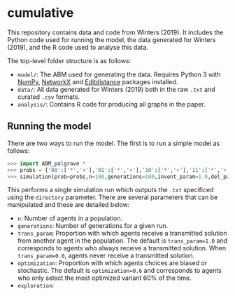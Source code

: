 # cumulative
This repository contains data and code from Winters (2019). It includes the Python code used for running the model, the data generated for Winters (2019), and the R code used to analyse this data. 

The top-level folder structure is as follows:

* `model/`: The ABM used for generating the data. Requires Python 3 with [NumPy](https://numpy.org/), [NetworkX](https://networkx.github.io/) and [Editdistance](https://github.com/aflc/editdistance) packages installed.
* `data/`:  All data generated for Winters (2019) both in the raw `.txt` and curated `.csv` formats.
* `analysis/`: Contains R code for producing all graphs in the paper.

## Running the model
There are two ways to run the model. The first is to run a simple model as follows:
```python
>>> import ABM_palgrave *
>>> probs = {'00':['*','+'],'01':['*','+'],'10':['*','+'],'11':['*','+']}
>>> simulation(prob=probs,n=100,generations=100,invent_param=1.0,del_param=1.0,mod_param=1.0,trans_param=1.0,optimization=0.6,exploration=0.2,directory='output.txt',run=0,start_pos=2)
```

This performs a single simulation run which outputs the `.txt` specificed using the `directory` parameter. There are several parameters that can be manipulated and these are detailed below:

* `n`: Number of agents in a population.
* `generations`: Number of generations for a given run.
* `trans_param`: Proportion with which agents receive a transmitted solution from another agent in the population. The default is `trans_param=1.0` and corresponds to agents who always receive a transmitted solution. When `trans_param=0.0`, agents never receive a transmitted solution.
* `optimization`: Proportion with which agents choices are biased or stochastic. The default is `optimization=0.6` and corresponds to agents who only select the most optimized variant 60% of the time. 
* `exploration`: 
